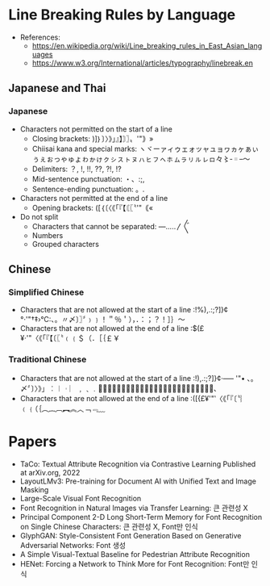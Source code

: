 # Line Breaking Rules by Language
- References:
    - https://en.wikipedia.org/wiki/Line_breaking_rules_in_East_Asian_languages
    - https://www.w3.org/International/articles/typography/linebreak.en
## Japanese and Thai
### Japanese
- Characters not permitted on the start of a line
    - Closing brackets: )]｝〕〉》」』】〙〗〟'"｠»
    - Chiisai kana and special marks: ヽヾーァィゥェォッャュョヮヵヶぁぃぅぇぉっゃゅょゎゕゖㇰㇱㇲㇳㇴㇵㇶㇷㇸㇹㇺㇻㇼㇽㇾㇿ々〻‐゠–〜
    - Delimiters: ？, !, ‼, ⁇, ⁈, ⁉
    - Mid-sentence punctuation: ・、:;,
    - Sentence-ending punctuation: 。.
- Characters not permitted at the end of a line
    - Opening brackets: ([｛〔〈《「『【〘〖〝'"｟«
- Do not split
    - Characters that cannot be separated: —...‥〳〴〵
    - Numbers
    - Grouped characters
## Chinese
### Simplified Chinese
- Characters that are not allowed at the start of a line :!%),.:;?]}¢°·'"†‡›℃∶、。〃〆〕〗〞﹚﹜！＂％＇），．：；？！］｝～
- Characters that are not allowed at the end of a line :$(£¥·'"〈《「『【〔〖〝﹙﹛＄（．［｛￡￥
### Traditional Chinese
- Characters that are not allowed at the start of a line :!),.:;?]}¢·–— '"• 、。〆〞〕〉》」︰︱︲︳﹐﹑﹒﹓﹔﹕﹖﹘﹚﹜！），．：；？︶︸︺︼︾﹀﹂﹗］｜｝､
- Characters that are not allowed at the end of a line :([{£¥'"‵〈《「『〔〝︴﹙﹛（｛︵︷︹︻︽︿﹁﹃﹏

# Papers
- TaCo: Textual Attribute Recognition via Contrastive Learning Published at arXiv.org, 2022
- LayoutLMv3: Pre-training for Document AI with Unified Text and Image Masking
- Large-Scale Visual Font Recognition
- Font Recognition in Natural Images via Transfer Learning: 큰 관련성 X
- Principal Component 2-D Long Short-Term Memory for Font Recognition on Single Chinese Characters: 큰 관련성 X, Font만 인식
- GlyphGAN: Style-Consistent Font Generation Based on Generative Adversarial Networks: Font 생성
- A Simple Visual-Textual Baseline for Pedestrian Attribute Recognition
- HENet: Forcing a Network to Think More for Font Recognition: Font만 인식
